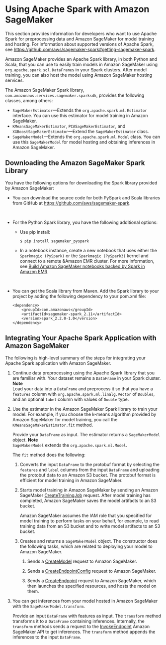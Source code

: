 # Using Apache Spark with Amazon SageMaker<a name="apache-spark"></a>

This section provides information for developers who want to use Apache Spark for preprocessing data and Amazon SageMaker for model training and hosting\. For information about supported versions of Apache Spark, see [https://github\.com/aws/sagemaker\-spark\#getting\-sagemaker\-spark](https://github.com/aws/sagemaker-spark#getting-sagemaker-spark)\.

Amazon SageMaker provides an Apache Spark library, in both Python and Scala, that you can use to easily train models in Amazon SageMaker using `org.apache.spark.sql.DataFrame`s in your Spark clusters\. After model training, you can also host the model using Amazon SageMaker hosting services\. 

The Amazon SageMaker Spark library, `com.amazonaws.services.sagemaker.sparksdk`, provides the following classes, among others:
+ `SageMakerEstimator`—Extends the `org.apache.spark.ml.Estimator` interface\. You can use this estimator for model training in Amazon SageMaker\.
+ `KMeansSageMakerEstimator`, `PCASageMakerEstimator`, and `XGBoostSageMakerEstimator`—Extend the `SageMakerEstimator` class\. 
+ `SageMakerModel`—Extends the `org.apache.spark.ml.Model` class\. You can use this `SageMakerModel` for model hosting and obtaining inferences in Amazon SageMaker\.

## Downloading the Amazon SageMaker Spark Library<a name="spark-sdk-download"></a>

You have the following options for downloading the Spark library provided by Amazon SageMaker:
+ You can download the source code for both PySpark and Scala libraries from GitHub at [https://github\.com/aws/sagemaker\-spark](https://github.com/aws/sagemaker-spark)\. 

   
+ For the Python Spark library, you have the following additional options:
  + Use pip install:

    ```
    $ pip install sagemaker_pyspark
    ```
  + In a notebook instance, create a new notebook that uses either the `Sparkmagic (PySpark)` or the `Sparkmagic (PySpark3)` kernel and connect to a remote &Amazon EMR cluster\. For more information, see [Build Amazon SageMaker notebooks backed by Spark in Amazon EMR](http://aws.amazon.com/blogs/machine-learning/build-amazon-sagemaker-notebooks-backed-by-spark-in-amazon-emr/)

     
+ You can get the Scala library from Maven\. Add the Spark library to your project by adding the following dependency to your pom\.xml file:

  ```
  <dependency>
      <groupId>com.amazonaws</groupId>
      <artifactId>sagemaker-spark_2.11</artifactId>
      <version>spark_2.2.0-1.0</version>
  </dependency>
  ```

## Integrating Your Apache Spark Application with Amazon SageMaker<a name="spark-sdk-common-process"></a>

The following is high\-level summary of the steps for integrating your Apache Spark application with Amazon SageMaker\.

1. Continue data preprocessing using the Apache Spark library that you are familiar with\. Your dataset remains a `DataFrame` in your Spark cluster\. 
**Note**  
Load your data into a `DataFrame` and preprocess it so that you have a `features` column with `org.apache.spark.ml.linalg.Vector` of `Doubles`, and an optional `label` column with values of `Double`​ type\.

1. Use the estimator in the Amazon SageMaker Spark library to train your model\. For example, if you choose the k\-means algorithm provided by Amazon SageMaker for model training, you call the `KMeansSageMakerEstimator.fit` method\. 

   Provide your `DataFrame` as input\. The estimator returns a `SageMakerModel` object\. 
**Note**  
`SageMakerModel` extends the `org.apache.spark.ml.Model`\.

   The `fit` method does the following: 

   1. Converts the input `DataFrame` to the protobuf format by selecting the `features` and `label` columns from the input `DataFrame` and uploading the protobuf data to an Amazon S3 bucket\. The protobuf format is efficient for model training in Amazon SageMaker\.

   1. Starts model training in Amazon SageMaker by sending an Amazon SageMaker [CreateTrainingJob](API_CreateTrainingJob.md) request\. After model training has completed, Amazon SageMaker saves the model artifacts to an S3 bucket\. 

      Amazon SageMaker assumes the IAM role that you specified for model training to perform tasks on your behalf, for example, to read training data from an S3 bucket and to write model artifacts to an S3 bucket\. 

   1. Creates and returns a `SageMakerModel` object\. The constructor does the following tasks, which are related to deploying your model to Amazon SageMaker\. 

      1. Sends a [CreateModel](API_CreateModel.md) request to Amazon SageMaker\. 

      1. Sends a [CreateEndpointConfig](API_CreateEndpointConfig.md) request to Amazon SageMaker\.

      1. Sends a [CreateEndpoint](API_CreateEndpoint.md) request to Amazon SageMaker, which then launches the specified resources, and hosts the model on them\. 

1. You can get inferences from your model hosted in Amazon SageMaker with the `SageMakerModel.transform`\. 

   Provide an input `DataFrame` with features as input\. The `transform` method transforms it to a `DataFrame` containing inferences\. Internally, the `transform` methods sends a request to the [InvokeEndpoint](API_runtime_InvokeEndpoint.md) Amazon SageMaker API to get inferences\. The `transform` method appends the inferences to the input `DataFrame`\.
